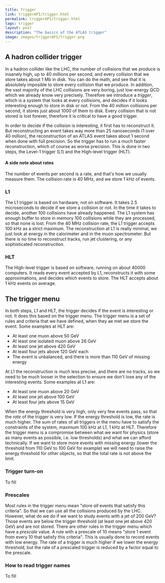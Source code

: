 ```yaml
---
title: Trigger
link: triggerAPI/trigger.html
permalink: triggerAPI/trigger.html
tags: trigger
layout: post
description: "The basics of the ATLAS trigger"
image: images/triggerAPI/trigger.png
---
```


## A hadron collider trigger

In a hadron collider like the LHC, the number of collisions that we produce is insanely high, up to 40 millions per second, and every collision that we store takes about 1 Mb in disk. You can do the math, and see that it is absolutely imposible to store every collision that we produce. In addition, the vast majority of the LHC collisions are very boring, just low-energy QCD which we already know very precisely. Therefore we introduce a *trigger*, which is a system that looks at every collisions, and decides if it looks interesting enough to store in disk or not. From the 40 million collisions per second, it stores just about 1000 of them to disk. Every collision that is not stored is lost forever, therefore it is critical to have a good trigger. 

In order to decide if the collision is interesting, it first has to reconstruct it. But reconstructing an event takes way more than 25 nanoseconds (1 over 40 million), the reconstruction of an ATLAS event takes about 1 second when done with full precision. So the trigger has to run a much faster reconstruction, which of course as worse precision. This is done in two steps, the Level-1 trigger (L1) and the High-level trigger (HLT).

#### A side note about rates
The number of events per second is a rate, and that's how we usually measure them. The collision rate is 40 MHz, and we store 1 kHz of events.

### L1
The L1 trigger is based on hardware, not on software. It takes 2.5 microseconds to decide if we store a collision or not. In the time it takes to decide, another 100 collisions have already happened. The L1 system has enough buffer to store in memory 100 collisions while they are processed, so that none is lost. From the 40 MHz collision rate, the L1 trigger accepts 100 kHz as a strict maximum. The reconstruction at L1 is really minimal, we just look at energy in the calorimeter and in the muon spectrometer. But there is no time to reconstruct tracks, run jet clustering, or any sophisticated reconstruction. 

### HLT
The High-level trigger is based on software, running on about 40000 computers. It reads every event accepted by L1, reconstructs it with some approximations, and decides which events to store. The HLT accepts about 1 kHz events on average.

## The trigger menu
In both steps, L1 and HLT, the trigger decides if the event is interesting or not. It does this based on the trigger menu. The trigger menu is a set of rules and criteria that we have defined, when they ae met we store the event. Some examples at HLT are:
- At least one muon above 50 GeV
- At least one isolated muon above 26 GeV
- At least one jet above 420 GeV
- At least four jets above 120 GeV each
- The event is unbalanced, and there is more than 110 GeV of missing energy

At L1 the reconstruction is much less precise, and there are no tracks, so we need to be much looser in the selection to ensure we don't lose any of the interesting events. Some examples at L1 are:
- At least one muon above 20 GeV
- At least one jet above 100 GeV
- At least four jets above 15 GeV

When the energy threshold is very high, only very few events pass, so that the _rate_ of the trigger is very low. If the energy threshold is low, the rate is much higher. The sum of rates of all triggers in the menu have to satisfy the constraints of the system, maximum 100 kHz at L1, 1 kHz at HLT. Therefore the trigger menu is a compromise between what we want for physics (store as many events as possible, i.e. low thresholds) and what we can afford technically. If we want to store more events with missing energy (lower the threshold from 110 GeV to 100 GeV for example) we will need to raise the energy threshold for other objects, so that the total rate is not above the limit.

### Trigger turn-on
To fill

### Prescales
Most rules in the trigger menu mean "store *all* events that satisfy this criteria". So that we can use all the collisions produced by the LHC. However, what do we do if we want to study events with a jet of 200 GeV? Those events are below the trigger threshold (at least one jet above 420 GeV) and are not stored. There are other rules in the trigger menu which have a _prescale_ value. A rule with a prescale of 10 means "store 1 event from every 10 that satisfy this criteria". This is usually done to record events with low energy. The rate of a trigger is much higher if we lower the energy threshold, but the rate of a prescaled trigger is reduced by a factor equal to the prescale.

### How to read trigger names
To fill

